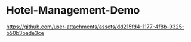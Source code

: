 # Hotel-Management-Demo



https://github.com/user-attachments/assets/dd215fd4-1177-4f8b-9325-b50b3bade3ce

